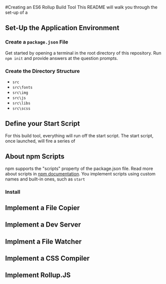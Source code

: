 #Creating an ES6 Rollup Build Tool
This README will walk you through the set-up of a

## Set-Up the Application Environment

### Create a ```package.json``` File
Get started by opening a terminal in the root directory of this repository.  Run
```npm init``` and provide answers at the question prompts.

### Create the Directory Structure

* ```src```
* ```src\fonts```
* ```src\img```
* ```src\js```
* ```src\libs```
* ```src\scss```

## Define your Start Script
For this build tool, everything will run off the start script.  The start script,
once launched, will fire a series of

## About npm Scripts
npm supports the "scripts" property of the package.json file.  Read more about
scripts in [npm documentation](https://docs.npmjs.com/misc/scripts).  You implement
scripts using custom names and built-in ones, such as ```start```





### Install

## Implement a File Copier

## Implement a Dev Server

## Implment a File Watcher

## Implement a CSS Compiler

## Implement Rollup.JS

